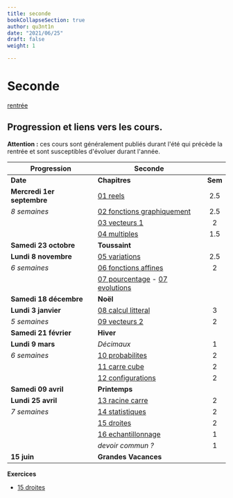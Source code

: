 ```yaml
---
title: seconde
bookCollapseSection: true
author: qu3nt1n
date: "2021/06/25"
draft: false
weight: 1

---
```


# Seconde

[rentrée](./presentation_rentree.pdf)

## Progression et liens vers les cours.

**Attention :** ces cours sont généralement publiés durant l'été qui précède la rentrée et sont susceptibles d'évoluer durant l'année.

| Progression                | **Seconde**                                                                                                                   |           |
| ------------------------   | ----------------------------------------------------------------------------------------------------------------------------- | :-------: |
| **Date**                   | **Chapitres**                                                                                                                 | **Sem**   |
| **Mercredi 1er septembre** | [01 reels](/uploads/maths/seconde/01_reels.pdf)                                                                               | 2.5       |
| _8 semaines_               | [02 fonctions graphiquement](/uploads/maths/seconde/02_fonctions.pdf)                                                         | 2.5       |
|                            | [03 vecteurs 1](/uploads/maths/seconde/03_vecteurs_1.pdf)                                                                     | 2         |
|                            | [04 multiples](/uploads/maths/seconde/04_multiples.pdf)                                                                       | 1.5       |
| **Samedi 23 octobre**      | **Toussaint**                                                                                                                 |           |
| **Lundi 8 novembre**       | [05 variations](/uploads/maths/seconde/05_variations.pdf)                                                                     | 2.5       |
| _6 semaines_               | [06 fonctions affines](/uploads/maths/seconde/06_affines.pdf)                                                                 | 2         |
|                            | [07 pourcentage](/uploads/maths/seconde/07_a_proportions.pdf) - [07 evolutions](/uploads/maths/seconde/07_b_evolutions.pdf)   |           |
| **Samedi 18 décembre**     | **Noël**                                                                                                                      |           |
| **Lundi 3 janvier**        | [08 calcul litteral](/uploads/maths/seconde/08_calcul_litteral.pdf)                                                           | 3         |
| _5 semaines_               | [09 vecteurs 2](/uploads/maths/seconde/09_vecteurs_2.pdf)                                                                     | 2         |
| **Samedi 21 février**      | **Hiver**                                                                                                                     |           |
| **Lundi 9 mars**           | _Décimaux_                                                                                                                    | 1         |
| _6 semaines_               | [10 probabilites](/uploads/maths/seconde/10_probabilites.pdf)                                                                 | 2         |
|                            | [11 carre cube](/uploads/maths/seconde/11_carre.pdf)                                                                          | 2         |
|                            | [12 configurations](/uploads/maths/seconde/12_configurations.pdf)                                                             | 2         |
| **Samedi 09 avril**        | **Printemps**                                                                                                                 |           |
| **Lundi 25 avril**         | [13 racine carre](/uploads/maths/seconde/13_racine_carre.pdf)                                                                 | 2         |
| _7 semaines_               | [14 statistiques](/uploads/maths/seconde/14_statistiques.pdf)                                                                 | 2         |
|                            | [15 droites](/uploads/maths/seconde/15_droites.pdf)                                                                           | 2         |
|                            | [16 echantillonnage](/uploads/maths/seconde/16_echantillonnage.pdf)                                                           | 1         |
|                            | _devoir commun ?_                                                                                                             | 1         |
| **15 juin**                | **Grandes Vacances**                                                                                                          |           |


**Exercices**

* [15 droites](/uploads/maths/seconde/15_exos_equation_droite_systeme_equations.pdf)
